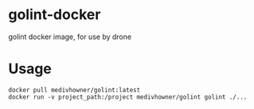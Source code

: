 # golint-docker
golint docker image, for use by drone


# Usage
```
docker pull medivhowner/golint:latest
docker run -v project_path:/project medivhowner/golint golint ./... 
```
